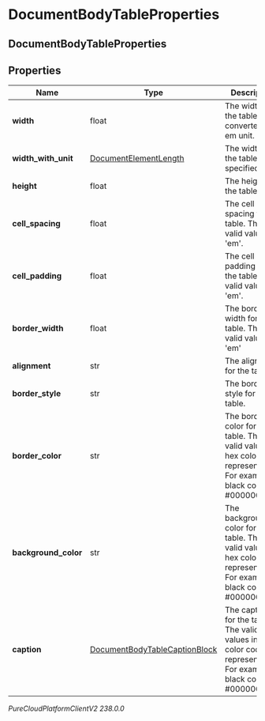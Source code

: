 # DocumentBodyTableProperties

## DocumentBodyTableProperties

## Properties

|Name | Type | Description | Notes|
|------------ | ------------- | ------------- | -------------|
| **width** | float | The width of the table converted to em unit. | [optional] |
| **width_with_unit** | [DocumentElementLength](DocumentElementLength) | The width of the table in the specified unit. | [optional] |
| **height** | float | The height for the table. | [optional] |
| **cell_spacing** | float | The cell spacing for the table. The valid values in &#39;em&#39;. | [optional] |
| **cell_padding** | float | The cell padding for the table. The valid values in &#39;em&#39;. | [optional] |
| **border_width** | float | The border width for the table. The valid values in &#39;em&#39; | [optional] |
| **alignment** | str | The alignment for the table. | [optional] |
| **border_style** | str | The border style for the table. | [optional] |
| **border_color** | str | The border color for the table. The valid values in hex color code representation. For example black color - #000000 | [optional] |
| **background_color** | str | The background color for the table. The valid values in hex color code representation. For example black color - #000000 | [optional] |
| **caption** | [DocumentBodyTableCaptionBlock](DocumentBodyTableCaptionBlock) | The caption for the table. The valid values in hex color code representation. For example black color - #000000 | [optional] |



_PureCloudPlatformClientV2 238.0.0_

